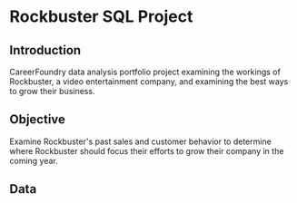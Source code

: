 # Rockbuster SQL Project

## Introduction

CareerFoundry data analysis portfolio project examining the workings of Rockbuster, a video entertainment company, and examining the best ways to grow their business.

## Objective

Examine Rockbuster's past sales and customer behavior to determine where Rockbuster should focus their efforts to grow their company in the coming year.

## Data

